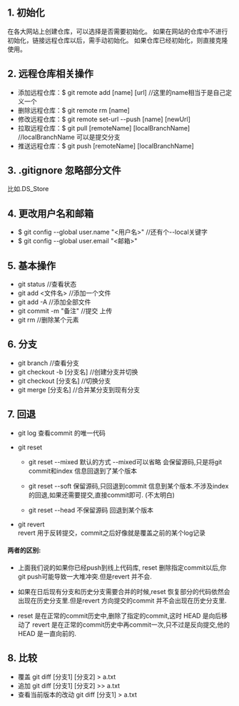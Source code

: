 ## 1. 初始化
在各大网站上创建仓库，可以选择是否需要初始化。
如果在网站的仓库中不进行初始化，链接远程仓库以后，需手动初始化。
如果仓库已经初始化，则直接克隆使用。 

## 2. 远程仓库相关操作
- 添加远程仓库：$ git remote add [name] [url]	 //这里的name相当于是自己定义一个
- 删除远程仓库：$ git remote rm [name]
- 修改远程仓库：$ git remote set-url --push [name] [newUrl]
- 拉取远程仓库：$ git pull [remoteName] [localBranchName]	 //localBranchName 可以是提交分支
- 推送远程仓库：$ git push [remoteName] [localBranchName]

## 3. .gitignore 忽略部分文件
比如.DS_Store

## 4. 更改用户名和邮箱
- $ git config --global user.name "<用户名>"	 //还有个--local关键字
- $ git config --global user.email "<邮箱>"

## 5. 基本操作
- git status                       //查看状态
- git add <文件名>	      	//添加一个文件
- git add -A 	         	//添加全部文件
- git commit -m "备注"   	//提交 上传
- git rm 					//删除某个元素

## 6. 分支
- git branch 				//查看分支
- git checkout -b [分支名] //创建分支并切换
- git checkout [分支名]	//切换分支
- git merge [分支名]		//合并某分支到现有分支

## 7. 回退
- git log
  查看commit 的唯一代码  
  
- git reset  
    - git reset --mixed 
      默认的方式 --mixed可以省略
      会保留源码,只是将git commit和index 信息回退到了某个版本

    - git reset --soft
      保留源码,只回退到commit 信息到某个版本.不涉及index的回退,如果还需要提交,直接commit即可. (不太明白)

    - git reset --head
      不保留源码 回退到某个版本  

- git revert  
  revert 用于反转提交，commit之后好像就是覆盖之前的某个log记录 

#### 两者的区别:
  - 上面我们说的如果你已经push到线上代码库, reset 删除指定commit以后,你git push可能导致一大堆冲突.但是revert 并不会.

  - 如果在日后现有分支和历史分支需要合并的时候,reset 恢复部分的代码依然会出现在历史分支里.但是revert 方向提交的commit 并不会出现在历史分支里.

  - reset 是在正常的commit历史中,删除了指定的commit,这时 HEAD 是向后移动了
	 revert 是在正常的commit历史中再commit一次,只不过是反向提交,他的 HEAD 是一直向前的.


## 8. 比较
- 覆盖
 	git diff [分支1] [分支2] >  a.txt 
- 追加
 	git diff [分支1] [分支2] >> a.txt 
- 查看当前版本的改动
	git diff [分支1] > a.txt